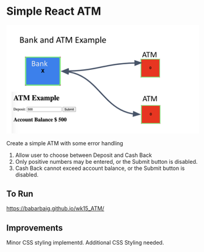 # Simple React ATM

![ATM Example Image](atm.png)

Create a simple ATM with some error handling

1. Allow user to choose between Deposit and Cash Back
2. Only positive numbers may be entered, or the Submit button is disabled.
3. Cash Back cannot exceed account balance, or the Submit button is disabled.

## To Run

<https://babarbaig.github.io/wk15_ATM/>

## Improvements

Minor CSS styling implementd.  Additional CSS Styling needed.
